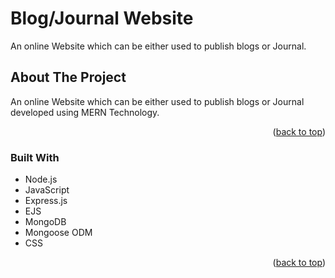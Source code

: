 # Blog/Journal Website

An online Website which can be either used to publish blogs or Journal.
 

<!-- ABOUT THE PROJECT -->
## About The Project

An online Website which can be either used to publish blogs or Journal developed using MERN Technology.

<p align="right">(<a href="#readme-top">back to top</a>)</p>



### Built With

* Node.js
* JavaScript
* Express.js
* EJS
* MongoDB
* Mongoose ODM
* CSS

<p align="right">(<a href="#readme-top">back to top</a>)</p>
